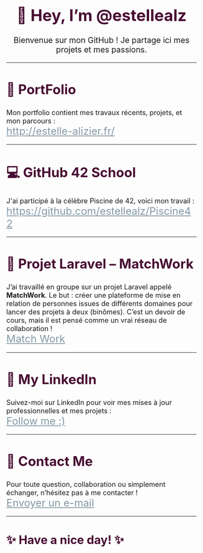 <h1 align="center" style="font-size: 3em; color: #480E33;">👋 Hey, I’m <strong>@estellealz</strong></h1>

<p align="center" style="font-size: 1.5em;">Bienvenue sur mon GitHub ! Je partage ici mes projets et mes passions.</p>

---

<h2 style="font-size: 2.5em; color: #480E33;">🎨 <strong>PortFolio</strong></h2>
<p style="font-size: 1.3em;">
Mon portfolio contient mes travaux récents, projets, et mon parcours :
<br><a href="http://estelle-alizier.fr/" style="font-size: 1.5em; color: #8499A5;">http://estelle-alizier.fr/</a>
</p>

---

<h2 style="font-size: 2.5em; color: #480E33;">💻 <strong>GitHub 42 School</strong></h2>
<p style="font-size: 1.3em;">
J'ai participé à la célèbre Piscine de 42, voici mon travail :
<br><a href="https://github.com/estellealz/Piscine42" style="font-size: 1.5em; color: #8499A5;">https://github.com/estellealz/Piscine42</a>
</p>

---

<h2 style="font-size: 2.5em; color: #480E33;">🤝 <strong>Projet Laravel – MatchWork</strong></h2>
<p style="font-size: 1.3em;">
J’ai travaillé en groupe sur un projet Laravel appelé <strong>MatchWork</strong>.  
Le but : créer une plateforme de mise en relation de personnes issues de différents domaines pour lancer des projets à deux (binômes).  
C’est un devoir de cours, mais il est pensé comme un vrai réseau de collaboration !
<br><a href="https://github.com/Tidragon-coder/projet_dev_match" style="font-size: 1.5em; color: #8499A5;">Match Work</a>
</p>

---

<h2 style="font-size: 2.5em; color: #480E33;">🔗 <strong>My LinkedIn</strong></h2>
<p style="font-size: 1.3em;">
Suivez-moi sur LinkedIn pour voir mes mises à jour professionnelles et mes projets :
<br><a href="https://www.linkedin.com/in/estelle-alizier-5b1208298/" style="font-size: 1.5em; color: #8499A5;">Follow me :)</a>
</p>

---
<h2 style="font-size: 2.5em; color: #480E33;">💌 <strong>Contact Me</strong></h2>
<p style="font-size: 1.3em;">
Pour toute question, collaboration ou simplement échanger, n’hésitez pas à me contacter !
<br><a href="mailto:alzestelle@gmail.com" style="font-size: 1.5em; color: #8499A5;">Envoyer un e-mail</a>
</p>

---

<h3 style="font-size: 2.2em; color: #480E33;">✨ Have a nice day! ✨</h3>
